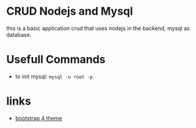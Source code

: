 # CRUD Nodejs and Mysql
this is a basic application crud that uses nodejs in the backend, mysql as database.

# Usefull Commands
- to init mysql: `mysql -u root -p`

# links
- [bootstrap 4 theme](https://bootswatch.com/4/lux/bootstrap.min.css)
